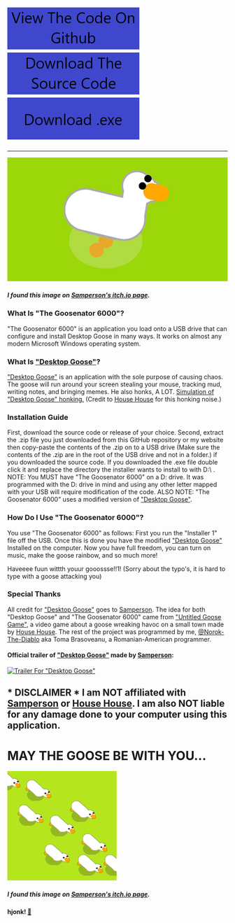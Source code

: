 # [![View "The Goosenator 6000"](view.png)](https://github.com/Norok-The-Diablo/goosenator/)    [![Download "The Goosenator 6000" source](download1.png)](https://github.com/Norok-The-Diablo/goosenator/archive/refs/heads/main.zip)    [![Download "The Goosenator 6000" exe](download2.png)](https://github.com/Norok-The-Diablo/goosenator/releases/download/goose/Install.The.Goosenator.exe)
___


![Desktop Goose](desktop-goose.png)
##### I found this image on [Samperson's itch.io page](https://samperson.itch.io/).



### What Is "The Goosenator 6000"?

"The Goosenator 6000" is an application you load onto a USB drive that can configure and install Desktop Goose in many ways. It works on almost any modern Microsoft Windows operating system.



### What Is ["Desktop Goose"](https://samperson.itch.io/desktop-goose)?

["Desktop Goose"](https://samperson.itch.io/desktop-goose) is an application with the sole purpose of causing chaos. The goose will run around your screen stealing your mouse, tracking mud, writing notes, and bringing memes. He also honks, A LOT. [Simulation of "Desktop Goose" honking.](/hjonk.mp3) (Credit to [House House](https://househou.se) for this honking noise.)



### Installation Guide

First, download the source code or release of your choice. Second, extract the .zip file you just downloaded from this GitHub repository or my website then copy-paste the contents of the .zip on to a USB drive (Make sure the contents of the .zip are in the root of the USB drive and not in a folder.) if you downloaded the source code. If you downloaded the .exe file double click it and replace the directory the installer wants to install to with D:\ . NOTE: You MUST have "The Goosenator 6000" on a D: drive. It was programmed with the D: drive in mind and using any other letter mapped with your USB will require modification of the code. ALSO NOTE: "The Goosenator 6000" uses a modified version of ["Desktop Goose"](https://samperson.itch.io/desktop-goose).



### How Do I Use "The Goosenator 6000"?

You use "The Goosenator 6000" as follows: First you run the "Installer 1" file off the USB. Once this is done you have the modified ["Desktop Goose"](https://samperson.itch.io/desktop-goose) Installed on the computer. Now you have full freedom, you can turn on music, make the goose rainbow, and so much more!



Haveeee fuun wittth youur gooossse!!1! (Sorry about the typo's, it is hard to type with a goose attacking you)



### Special Thanks

All credit for ["Desktop Goose"](https://samperson.itch.io/desktop-goose) goes to [Samperson](https://samperson.itch.io/). The idea for both "Desktop Goose" and "The Goosenator 6000" came from ["Untitled Goose Game"](https://goose.game/), a video game about a goose wreaking havoc on a small town made by [House House](https://househou.se/). The rest of the project was programmed by me, [@Norok-The-Diablo](https://github.com/Norok-The-Diablo/) aka Toma Brasoveanu, a Romanian-American programmer.



#### Official trailer of ["Desktop Goose"](https://samperson.itch.io/desktop-goose) made by [Samperson](https://samperson.itch.io/):



[![Trailer For "Desktop Goose"](https://img.youtube.com/vi/EQx6fyrZDWM/0.jpg)](https://www.youtube.com/watch?v=EQx6fyrZDWM)




## * DISCLAIMER * I am NOT affiliated with [Samperson](https://samperson.itch.io/) or [House House](https://househou.se). I am also NOT liable for any damage done to your computer using this application.

                               

#                                                               MAY THE GOOSE BE WITH YOU...
[![The Swarm](swarm-of-geese.png)](https://bmoviescript.github.io)

##### I found this image on [Samperson's itch.io page](https://samperson.itch.io/).

#### hjonk! [🦢](https://Goosenator6000.github.io/password)
